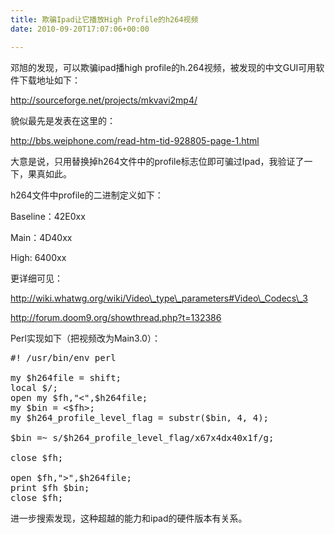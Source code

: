 ```yaml
---
title: 欺骗Ipad让它播放High Profile的h264视频
date: 2010-09-20T17:07:06+00:00

---
```

邓旭的发现，可以欺骗ipad播high profile的h.264视频，被发现的中文GUI可用软件下载地址如下：
  
http://sourceforge.net/projects/mkvavi2mp4/

貌似最先是发表在这里的：
  
http://bbs.weiphone.com/read-htm-tid-928805-page-1.html

大意是说，只用替换掉h264文件中的profile标志位即可骗过Ipad，我验证了一下，果真如此。

h264文件中profile的二进制定义如下：
  
Baseline：42E0xx
  
Main：4D40xx
  
High: 6400xx

更详细可见：
  
http://wiki.whatwg.org/wiki/Video\_type\_parameters#Video\_Codecs\_3
  
http://forum.doom9.org/showthread.php?t=132386

Perl实现如下（把视频改为Main3.0）：

<pre class="brush: perl">#! /usr/bin/env perl

my $h264file = shift;
local $/;
open my $fh,"&lt;",$h264file;
my $bin = &lt;$fh>;
my $h264_profile_level_flag = substr($bin, 4, 4);

$bin =~ s/$h264_profile_level_flag/x67x4dx40x1f/g;

close $fh;

open $fh,">",$h264file;
print $fh $bin;
close $fh;
</pre>

进一步搜索发现，这种超越的能力和ipad的硬件版本有关系。
